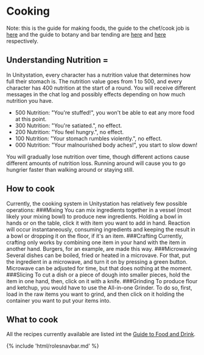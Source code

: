 # Cooking
Note: this is the guide for making foods, the guide to the chef/cook job is [here](Cook.md) and the guide to botany and bar tending are [here](Botanist.md) and [here](Bartender.md) respectively.

##  Understanding Nutrition =
In Unitystation, every character has a nutrition value that determines how full their stomach is. The nutrition value goes from 1 to 500, and every character has 400 nutrition at the start of a round. You will receive different messages in the chat log and possibly effects depending on how much nutrition you have.

* 500 Nutrition: "You're stuffed!", you won't be able to eat any more food at this point.
* 300 Nutrition: "You're satiated.", no effect.
* 200 Nutrition: "You feel hungry.", no effect.
* 100 Nutrition: "Your stomach rumbles violently.", no effect.
* 000 Nutrition: "Your malnourished body aches!", you start to slow down!

You will gradually lose nutrition over time, though different actions cause different amounts of nutrition loss. Running around will cause you to go hungrier faster than walking around or staying still.

## How to cook
Currently, the cooking system in Unitystation has relatively few possible operations:
###Mixing
  You can mix ingredients together in a vessel (most likely your mixing bowl) to produce new ingredients.
  Holding a bowl in hands or on the table, click it with item you want to add in hand. Reaction will occur instantaneously,
  consuming ingredients and keeping the result in a bowl or dropping it on the floor, if it's an item.
###Crafting
  Currently, crafting only works by combining one item in your hand with the item in another hand. Burgers,
  for an example, are made this way.
###Microwaving
  Several dishes can be boiled, fried or heated in a microvave. For that, put the ingredient in a microwave,
  and turn it on by pressing a green button. Microwave can be adjusted for time, but that does nothing at the moment.
###Slicing
  To cut a dish or a piece of dough into smaller pieces, hold the item in one hand, then, click on it with a knife.
###Grinding
  To produce flour and ketchup, you would have to use the All-in-one Grinder. To do so, first, load in the raw items you want to grind,
  and then click on it holding the container you want to put your items into.

## What to cook
All the recipes currently available are listed int the [Guide to Food and Drink](Guide-to-Food-and-Drink.md).

{% include 'html/rolesnavbar.md' %}
